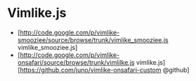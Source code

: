 
# Vimlike.js

* [http://code.google.com/p/vimlike-smooziee/source/browse/trunk/vimlike_smooziee.js vimlike_smooziee.js]
* [http://code.google.com/p/vimlike-onsafari/source/browse/trunk/vimlilke.js vimlike.js]
    [https://github.com/juno/vimlike-onsafari-custom @github]
